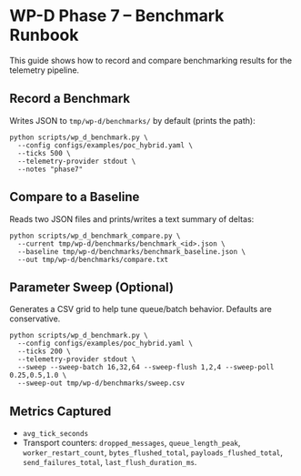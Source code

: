 # WP-D Phase 7 – Benchmark Runbook

This guide shows how to record and compare benchmarking results for the telemetry pipeline.

## Record a Benchmark

Writes JSON to `tmp/wp-d/benchmarks/` by default (prints the path):

```
python scripts/wp_d_benchmark.py \
  --config configs/examples/poc_hybrid.yaml \
  --ticks 500 \
  --telemetry-provider stdout \
  --notes "phase7"
```

## Compare to a Baseline

Reads two JSON files and prints/writes a text summary of deltas:

```
python scripts/wp_d_benchmark_compare.py \
  --current tmp/wp-d/benchmarks/benchmark_<id>.json \
  --baseline tmp/wp-d/benchmarks/benchmark_baseline.json \
  --out tmp/wp-d/benchmarks/compare.txt
```

## Parameter Sweep (Optional)

Generates a CSV grid to help tune queue/batch behavior. Defaults are conservative.

```
python scripts/wp_d_benchmark.py \
  --config configs/examples/poc_hybrid.yaml \
  --ticks 200 \
  --telemetry-provider stdout \
  --sweep --sweep-batch 16,32,64 --sweep-flush 1,2,4 --sweep-poll 0.25,0.5,1.0 \
  --sweep-out tmp/wp-d/benchmarks/sweep.csv
```

## Metrics Captured

- `avg_tick_seconds`
- Transport counters: `dropped_messages`, `queue_length_peak`, `worker_restart_count`,
  `bytes_flushed_total`, `payloads_flushed_total`, `send_failures_total`, `last_flush_duration_ms`.

